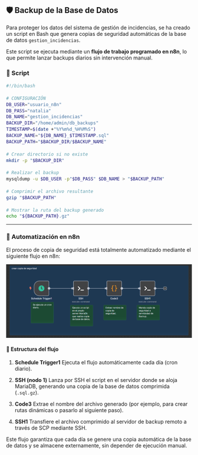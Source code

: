 
## 🛡️ Backup de la Base de Datos

Para proteger los datos del sistema de gestión de incidencias, se ha creado un script en Bash que genera copias de seguridad automáticas de la base de datos `gestion_incidencias`.

Este script se ejecuta mediante un **flujo de trabajo programado en n8n**, lo que permite lanzar backups diarios sin intervención manual.

### 📁 Script

```bash
#!/bin/bash

# CONFIGURACIÓN
DB_USER="usuario_n8n"
DB_PASS="natalia"
DB_NAME="gestion_incidencias"
BACKUP_DIR="/home/admin/db_backups"
TIMESTAMP=$(date +"%Y%m%d_%H%M%S")
BACKUP_NAME="${DB_NAME}_$TIMESTAMP.sql"
BACKUP_PATH="$BACKUP_DIR/$BACKUP_NAME"

# Crear directorio si no existe
mkdir -p "$BACKUP_DIR"

# Realizar el backup
mysqldump -u $DB_USER -p"$DB_PASS" $DB_NAME > "$BACKUP_PATH"

# Comprimir el archivo resultante
gzip "$BACKUP_PATH"

# Mostrar la ruta del backup generado
echo "${BACKUP_PATH}.gz"
```

---

### 🔄 Automatización en n8n

El proceso de copia de seguridad está totalmente automatizado mediante el siguiente flujo en n8n:

<p align="center">
  <img src="img/backup_n8n.png" alt="Flujo de backup en n8n" />
</p>

#### 🧹 Estructura del flujo

1. **Schedule Trigger1**
   Ejecuta el flujo automáticamente cada día (cron diario).

2. **SSH (nodo 1)**
   Lanza por SSH el script en el servidor donde se aloja MariaDB, generando una copia de la base de datos comprimida (`.sql.gz`).

3. **Code3**
   Extrae el nombre del archivo generado (por ejemplo, para crear rutas dinámicas o pasarlo al siguiente paso).

4. **SSH1**
   Transfiere el archivo comprimido al servidor de backup remoto a través de SCP mediante SSH.

Este flujo garantiza que cada día se genere una copia automática de la base de datos y se almacene externamente, sin depender de ejecución manual.
